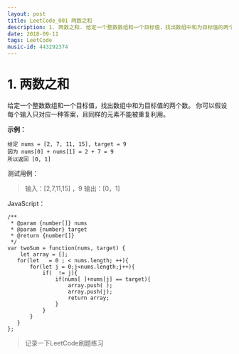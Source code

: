 ```yaml
---
layout: post
title: LeetCode_001 两数之和
description: 1. 两数之和. 给定一个整数数组和一个目标值，找出数组中和为目标值的两个数。你可以假设每个输入只对应一种答案，且同样的元素不能被重复利用。
date: 2018-09-11
tags: LeetCode  
music-id: 443292374
--- 
```



# 1. 两数之和
给定一个整数数组和一个目标值，找出数组中和为目标值的两个数。
你可以假设每个输入只对应一种答案，且同样的元素不能被重复利用。

**示例：**

```
给定 nums = [2, 7, 11, 15], target = 9
因为 nums[0] + nums[1] = 2 + 7 = 9
所以返回 [0, 1]
```

测试用例：

> 输入：[2,7,11,15] ，9
> 输出：[0，1]

JavaScript：

```
/**
 * @param {number[]} nums
 * @param {number} target
 * @return {number[]}
 */
var twoSum = function(nums, target) {
    let array = [];
   for(let   = 0 ; < nums.length; ++){
       for(let j = 0;j<nums.length;j++){
           if(  != j){
               if(nums[ ]+nums[j] == target){
                   array.push( );
                   array.push(j);
                   return array;
               }
           }
       }
   } 
};

```



> 记录一下LeetCode刷题练习

    
